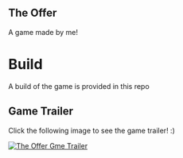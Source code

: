 ## The Offer
A game made by me! 

# Build
A build of the game is provided in this repo 

## Game Trailer
Click the following image to see the game trailer! :)

[![The Offer Gme Trailer](https://img.youtube.com/vi/qx--ohkecTw/0.jpg)](https://www.youtube.com/watch?v=qx--ohkecTw)
